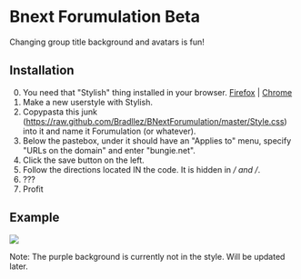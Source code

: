 Bnext Forumulation Beta
===========

Changing group title background and avatars is fun!

## Installation
0. You need that "Stylish" thing installed in your browser. [Firefox](https://addons.mozilla.org/en-US/firefox/addon/stylish/) | [Chrome](https://chrome.google.com/webstore/detail/stylish/fjnbnpbmkenffdnngjfgmeleoegfcffe?hl=en)
1. Make a new userstyle with Stylish.
2. Copypasta this junk (https://raw.github.com/Bradllez/BNextForumulation/master/Style.css) into it and name it Forumulation (or whatever).
4. Below the pastebox, under it should have an "Applies to" menu, specify "URLs on the domain" and enter "bungie.net".
5. Click the save button on the left.
6. Follow the directions located IN the code. It is hidden in */ and /*.
7. ???
8. Profit

## Example
<img src=http://img51.imageshack.us/img51/7588/screenshot20130113at142.png />

Note: The purple background is currently not in the style. Will be updated later.
